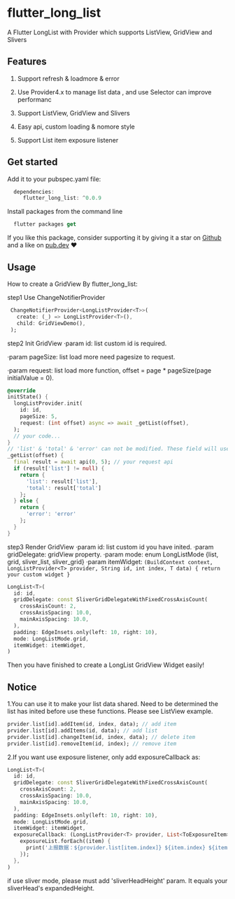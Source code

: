 # flutter_long_list

A Flutter LongList with Provider which supports ListView, GridView and Slivers

## Features

1. Support refresh & loadmore & error

2. Use Provider4.x to manage list data , and use Selector can improve performanc

3. Support ListView, GridView and Slivers

4. Easy api, custom loading & nomore style

5. Support List item exposure listener

## Get started

Add it to your pubspec.yaml file:

```dart
  dependencies:
     flutter_long_list: ^0.0.9
```

Install packages from the command line

```dart
  flutter packages get
```

If you like this package, consider supporting it by giving it a star on [Github](https://github.com/enjkvbej/flutter_long_list) and a like on [pub.dev](https://pub.dev/packages/flutter_long_list) ❤️

## Usage

How to create a GridView By flutter_long_list:

step1 Use ChangeNotifierProvider

```dart
 ChangeNotifierProvider<LongListProvider<T>>(
   create: (_) => LongListProvider<T>(),
   child: GridViewDemo(),
 );
```

step2 Init GridView
·param id: list custom id is required.

·param pageSize: list load more need pagesize to request.

·param request: list load more function, offset = page * pageSize(page initialValue = 0).

```dart
@override
initState() {
  longListProvider.init(
    id: id,
    pageSize: 5,
    request: (int offset) async => await _getList(offset),
  );
  // your code...
}
// 'list' & 'total' & 'error' can not be modified. These field will use to loadmore.
_getList(offset) {
  final result = await api(0, 5); // your request api
  if (result['list'] != null) {
    return {
      'list': result['list'],
      'total': result['total']
    };
  } else {
    return {
      'error': 'error'
    };
  }
}
```

step3 Render GridView
·param id: list custom id you have inited.
·param gridDelegate: gridView property.
·param mode: enum LongListMode {list, grid, sliver_list, sliver_grid}
·param itemWidget: `(BuildContext context, LongListProvider<T> provider, String id, int index, T data) { return your custom widget }`

```dart
LongList<T>(
  id: id,
  gridDelegate: const SliverGridDelegateWithFixedCrossAxisCount(
    crossAxisCount: 2,
    crossAxisSpacing: 10.0,
    mainAxisSpacing: 10.0,
  ),
  padding: EdgeInsets.only(left: 10, right: 10),
  mode: LongListMode.grid,
  itemWidget: itemWidget,
)
```

Then you have finished to create a LongList GridView Widget easily!

## Notice

1.You can use it to make your list data shared. Need to be determined the list has inited before use these functions. Please see ListView example.

```dart
prvider.list[id].addItem(id, index, data); // add item
prvider.list[id].addItems(id, data); // add list
prvider.list[id].changeItem(id, index, data); // delete item
prvider.list[id].removeItem(id, index); // remove item
```

2.If you want use exposure listener, only add exposureCallback as:

```dart
LongList<T>(
  id: id,
  gridDelegate: const SliverGridDelegateWithFixedCrossAxisCount(
    crossAxisCount: 2,
    crossAxisSpacing: 10.0,
    mainAxisSpacing: 10.0,
  ),
  padding: EdgeInsets.only(left: 10, right: 10),
  mode: LongListMode.grid,
  itemWidget: itemWidget,
  exposureCallback: (LongListProvider<T> provider, List<ToExposureItem> exposureList) {
    exposureList.forEach((item) {
      print('上报数据：${provider.list[item.index]} ${item.index} ${item.time}');
    });
  },
)
```

if use sliver mode, please must add 'sliverHeadHeight' param. It equals your sliverHead's expandedHeight.
